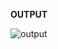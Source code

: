 <p><h><b>OUTPUT</b></h></p>
<img src='https://github.com/HauteHippie/Projetos/blob/main/Avaliativos/Primeiro%20Bimestre/assets/output%20atividade%2010.png' alt='output'>
